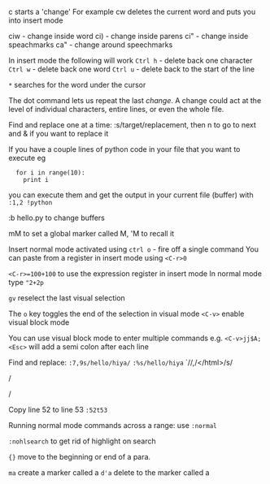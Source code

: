 c starts a 'change'
For example cw deletes the current word and puts you into insert mode

ciw - change inside word
ci) - change inside parens
ci" - change inside speachmarks 
ca" - change around speechmarks

In insert mode the following will work
`Ctrl h` - delete back one character
`Ctrl w` - delete back one word
`Ctrl u` - delete back to the start of the line 

`*` searches for the word under the cursor 

The dot command lets us repeat the last _change_.  A change could act at the level of
individual characters, entire lines, or even the whole file.

Find and replace one at a time:
:s/target/replacement, then n to go to next and & if you want to replace it

If you have a couple lines of python code in your file that you want to execute eg

````
  for i in range(10):
    print i
````

you can execute them and get the output in your current file (buffer) with `:1,2 !python`

:b hello.py to change buffers

mM to set a global marker called M, 'M to recall it

Insert normal mode activated using `ctrl o` - fire off a single command
You can paste from a register in insert mode using `<C-r>0`

`<C-r>=100+100` to use the expression register in insert mode
In normal mode type `"2+2p`

`gv` reselect the last visual selection

The `o` key toggles the end of the selection in visual mode
`<C-v>` enable visual block mode

You can use visual block mode to enter multiple commands
e.g. `<C-v>jj$A;<Esc>` will add a semi colon after each line

Find and replace:
`:7,9s/hello/hiya/`
`:%s/hello/hiya`
`/<html>/,/<\/html>/s/<p>/<div>/

Copy line 52 to line 53
`:52t53`

Running normal mode commands across a range:
use `:normal`


`:nohlsearch` to get rid of highlight on search

`{}` move to the beginning or end of a para.

`ma` create a marker called a
`d'a` delete to the marker called a


